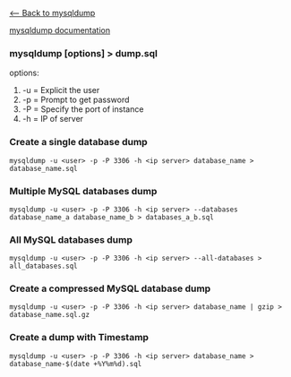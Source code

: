 
[<-- Back to mysqldump](https://github.com/mtemporim/Databases/tree/main/MySQL/mysqldump)

[mysqldump documentation](https://dev.mysql.com/doc/refman/8.0/en/mysqldump.html)

### mysqldump [options] > dump.sql

options:   
1.  -u = Explicit the user
1.  -p = Prompt to get password 
1.  -P = Specify the port of instance 
1.  -h = IP of server  

### Create a single database dump 
```mysqldump -u <user> -p -P 3306 -h <ip server> database_name > database_name.sql```

### Multiple MySQL databases dump
```mysqldump -u <user> -p -P 3306 -h <ip server> --databases database_name_a database_name_b > databases_a_b.sql```

### All MySQL databases dump
```mysqldump -u <user> -p -P 3306 -h <ip server> --all-databases > all_databases.sql```

### Create a compressed MySQL database dump
```mysqldump -u <user> -p -P 3306 -h <ip server> database_name | gzip > database_name.sql.gz```

### Create a dump with Timestamp
```mysqldump -u <user> -p -P 3306 -h <ip server> database_name > database_name-$(date +%Y%m%d).sql```